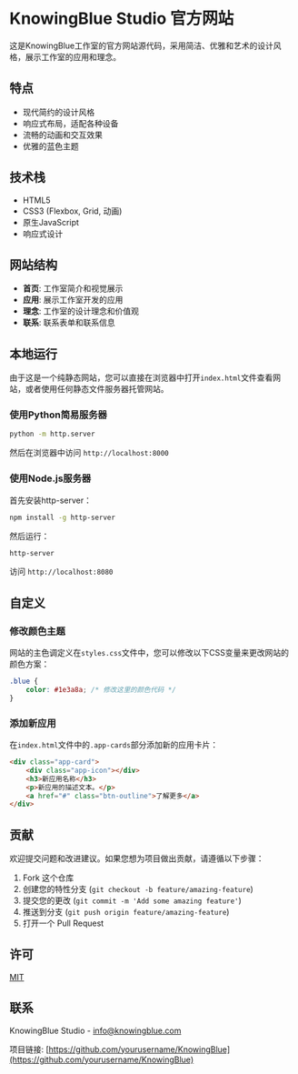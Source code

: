 # KnowingBlue Studio 官方网站

这是KnowingBlue工作室的官方网站源代码，采用简洁、优雅和艺术的设计风格，展示工作室的应用和理念。

## 特点

- 现代简约的设计风格
- 响应式布局，适配各种设备
- 流畅的动画和交互效果
- 优雅的蓝色主题

## 技术栈

- HTML5
- CSS3 (Flexbox, Grid, 动画)
- 原生JavaScript
- 响应式设计

## 网站结构

- **首页**: 工作室简介和视觉展示
- **应用**: 展示工作室开发的应用
- **理念**: 工作室的设计理念和价值观
- **联系**: 联系表单和联系信息

## 本地运行

由于这是一个纯静态网站，您可以直接在浏览器中打开`index.html`文件查看网站，或者使用任何静态文件服务器托管网站。

### 使用Python简易服务器

```bash
python -m http.server
```

然后在浏览器中访问 `http://localhost:8000`

### 使用Node.js服务器

首先安装http-server：

```bash
npm install -g http-server
```

然后运行：

```bash
http-server
```

访问 `http://localhost:8080`

## 自定义

### 修改颜色主题

网站的主色调定义在`styles.css`文件中，您可以修改以下CSS变量来更改网站的颜色方案：

```css
.blue {
    color: #1e3a8a; /* 修改这里的颜色代码 */
}
```

### 添加新应用

在`index.html`文件中的`.app-cards`部分添加新的应用卡片：

```html
<div class="app-card">
    <div class="app-icon"></div>
    <h3>新应用名称</h3>
    <p>新应用的描述文本。</p>
    <a href="#" class="btn-outline">了解更多</a>
</div>
```

## 贡献

欢迎提交问题和改进建议。如果您想为项目做出贡献，请遵循以下步骤：

1. Fork 这个仓库
2. 创建您的特性分支 (`git checkout -b feature/amazing-feature`)
3. 提交您的更改 (`git commit -m 'Add some amazing feature'`)
4. 推送到分支 (`git push origin feature/amazing-feature`)
5. 打开一个 Pull Request

## 许可

[MIT](LICENSE)

## 联系

KnowingBlue Studio - info@knowingblue.com

项目链接: [https://github.com/yourusername/KnowingBlue](https://github.com/yourusername/KnowingBlue)